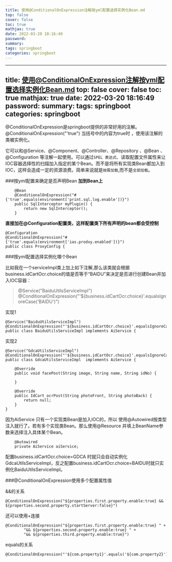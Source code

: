 ```yaml
---
title: 使用@ConditionalOnExpression注解按yml配置选择实例化Bean.md
top: false
cover: false
toc: true
mathjax: true
date: 2022-03-20 18:16:49
password:
summary:
tags: springboot
categories: springboot
---
```

---
title: 使用@ConditionalOnExpression注解按yml配置选择实例化Bean.md
top: false
cover: false
toc: true
mathjax: true
date: 2022-03-20 18:16:49
password:
summary:
tags: springboot
categories: springboot
---
@ConditionalOnExpression是springboot提供的非常好用的注解。
@ConditionalOnExpression("'true") 当括号中的内容为true时 ，使用该注解的类被实例化。

它可以和@Service、@Component、@Controller、@Repository 、@Bean 、@Configuration 等注解一起使用。可以通过`SPEL 表达式`、读取配置文件属性来让IOC容器选择性的扫描加入指定的某个Bean。而不是将所有实现类Bean都加入到IOC，这样会造成一定的资源浪费。简单来说就是`按需加载`,而不是`全部加载`。


###按yml配置来确定是否声明Bean
**加到Bean上**
~~~
    @Bean
    @ConditionalOnExpression("#{'true'.equals(environment['print.sql.log.enable'])}")
    public SqlInterceptor myPlugin() {
        return new SqlInterceptor();
    }
~~~

**直接加在@Configuration配置类，这样配置类下所有声明的bean都会受控制**
~~~
@Configuration
@ConditionalOnExpression("#{'true'.equals(environment['ias.prodxy.enabled'])}")
public class ProxyConfig {

~~~



###按yml配置选择实例化哪个Bean

比如我在一个serviceImpl类上加上如下注解,那么该类就会根据business.idCartOcr.choice的值是否等于“BAIDU”来决定是否进行创建Bean并加入IOC容器：
>@Service("BaiduUtilsServiceImpl")
@ConditionalOnExpression("'${business.idCartOcr.choice}'.equalsIgnoreCase('BAIDU')")


实现1
~~~
@Service("BaiduUtilsServiceImpl")
@ConditionalOnExpression("'${business.idCartOcr.choice}'.equalsIgnoreCase('BAIDU')")
public class BaiduUtilsServiceImpl implements AiService {
~~~

实现2
~~~
@Service("GdcaUtilsServiceImpl")
@ConditionalOnExpression("'${business.idCartOcr.choice}'.equalsIgnoreCase('GDCA')")
public class GdcaUtilsServiceImpl  implements AiService {

    @Override
    public void facePost(String image, String name, String idNo) {

    }

    @Override
    public IdCart ocrPost(String photoFront, String photoBack) {
        return null;
    }
}
~~~

因为AiService 只有一个实现类Bean是加入IOC的，所以 使用@Autowired按类型注入就行了。若有多个实现类Bean。那么使用@Resource 并填上BeanName参数来选择注入具体某个Bean。
~~~
    @Autowired
    private AiService aiService;
~~~


配置business.idCartOcr.choice=GDCA 时就只会自动实例化GdcaUtilsServiceImpl，反之配置business.idCartOcr.choice=BAIDU时就只实例化BaiduUtilsServiceImpl。


###@ConditionalOnExpression使用多个配置属性值

&&的关系
~~~
@ConditionalOnExpression("${properties.first.property.enable:true} && ${properties.second.property.startServer:false}")
~~~

还可以使用+连接
~~~
@ConditionalOnExpression("${properties.first.property.enable:true} " +
        "&& ${properties.second.property.enable:true} " +
        "&& ${properties.third.property.enable:true}")
~~~


equals的关系
~~~
@ConditionalOnExpression("'${com.property1}'.equals('${com.property2}')")
~~~

